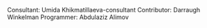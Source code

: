 Consultant: Umida Khikmatillaeva-consultant
Contributor: Darraugh Winkelman
Programmer: Abdulaziz Alimov
